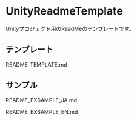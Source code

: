 # UnityReadmeTemplate
Unityプロジェクト用のReadMeのテンプレートです。


## テンプレート
README_TEMPLATE.md

## サンプル
README_EXSAMPLE_JA.md

README_EXSAMPLE_EN.md
